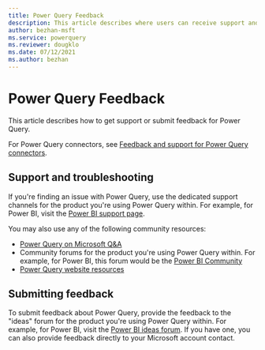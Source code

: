 ```yaml
---
title: Power Query Feedback
description: This article describes where users can receive support and share feedback for Power Query. 
author: bezhan-msft
ms.service: powerquery
ms.reviewer: dougklo
ms.date: 07/12/2021
ms.author: bezhan
---
```


# Power Query Feedback

This article describes how to get support or submit feedback for Power Query.

For Power Query connectors, see [Feedback and support for Power Query connectors](Connectors/ConnectorFeedback.md).

## Support and troubleshooting

If you're finding an issue with Power Query, use the dedicated support channels for the product you're using Power Query within. For example, for Power BI, visit the [Power BI support page](https://powerbi.microsoft.com/support/).

You may also use any of the following community resources:
* [Power Query on Microsoft Q&A](/answers/products/pwrqry)
* Community forums for the product you're using Power Query within. For example, for Power BI, this forum would be the [Power BI Community](https://community.powerbi.com/t5/Power-Query/bd-p/power-bi-services)
* [Power Query website resources](https://powerquery.microsoft.com/resources/)

## Submitting feedback

To submit feedback about Power Query, provide the feedback to the "ideas" forum for the product you're using Power Query within. For example, for Power BI, visit the [Power BI ideas forum](https://ideas.powerbi.com). If you have one, you can also provide feedback directly to your Microsoft account contact.